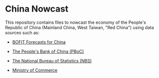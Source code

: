 # China Nowcast

This repository contains files to nowcast the economy of the People's Republic of China
(Mainland China, West Taiwan, "Red China") using data sources such as:

- [BOFIT Forecasts for China](https://www.bofit.fi/en/monitoring/forecasts-for-Russia-and-China/)

- [The People's Bank of China (PBoC)](http://www.pbc.gov.cn/english/130437/index.html)

- [The National Bureau of Statistics (NBS)](http://www.stats.gov.cn/english/)

- [Ministry of Commerce](http://english.mofcom.gov.cn/)